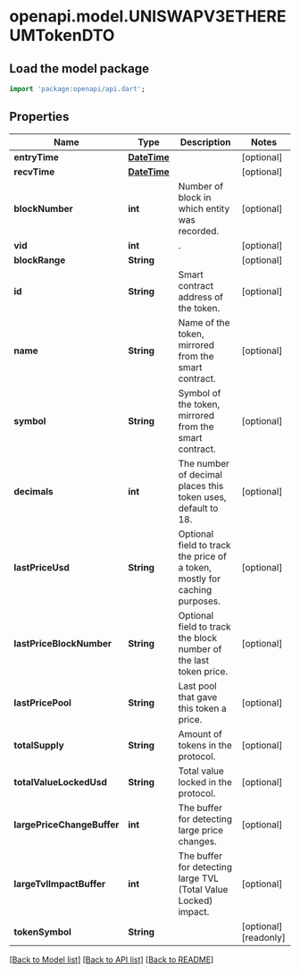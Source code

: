 # openapi.model.UNISWAPV3ETHEREUMTokenDTO

## Load the model package
```dart
import 'package:openapi/api.dart';
```

## Properties
Name | Type | Description | Notes
------------ | ------------- | ------------- | -------------
**entryTime** | [**DateTime**](DateTime.md) |  | [optional] 
**recvTime** | [**DateTime**](DateTime.md) |  | [optional] 
**blockNumber** | **int** | Number of block in which entity was recorded. | [optional] 
**vid** | **int** | . | [optional] 
**blockRange** | **String** |  | [optional] 
**id** | **String** | Smart contract address of the token. | [optional] 
**name** | **String** | Name of the token, mirrored from the smart contract. | [optional] 
**symbol** | **String** | Symbol of the token, mirrored from the smart contract. | [optional] 
**decimals** | **int** | The number of decimal places this token uses, default to 18. | [optional] 
**lastPriceUsd** | **String** | Optional field to track the price of a token, mostly for caching purposes. | [optional] 
**lastPriceBlockNumber** | **String** | Optional field to track the block number of the last token price. | [optional] 
**lastPricePool** | **String** | Last pool that gave this token a price. | [optional] 
**totalSupply** | **String** | Amount of tokens in the protocol. | [optional] 
**totalValueLockedUsd** | **String** | Total value locked in the protocol. | [optional] 
**largePriceChangeBuffer** | **int** | The buffer for detecting large price changes. | [optional] 
**largeTvlImpactBuffer** | **int** | The buffer for detecting large TVL (Total Value Locked) impact. | [optional] 
**tokenSymbol** | **String** |  | [optional] [readonly] 

[[Back to Model list]](../README.md#documentation-for-models) [[Back to API list]](../README.md#documentation-for-api-endpoints) [[Back to README]](../README.md)


